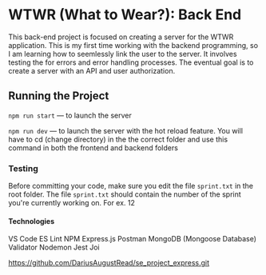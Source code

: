 # WTWR (What to Wear?): Back End

This back-end project is focused on creating a server for the WTWR application. This is my first time working with the backend programming, so I am learning how to seemlessly link the user to the server. It involves testing the for errors and error handling processes. The eventual goal is to create a server with an API and user authorization.

## Running the Project

`npm run start` — to launch the server

`npm run dev` — to launch the server with the hot reload feature. You will have to cd (change directory) in the the correct folder and use this command in both the frontend and backend folders

### Testing

Before committing your code, make sure you edit the file `sprint.txt` in the root folder. The file `sprint.txt` should contain the number of the sprint you're currently working on. For ex. 12

#### Technologies

VS Code
ES Lint
NPM
Express.js
Postman
MongoDB (Mongoose Database)
Validator
Nodemon
Jest
Joi

https://github.com/DariusAugustRead/se_project_express.git
